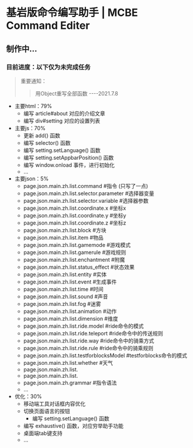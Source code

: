 # 基岩版命令编写助手 | MCBE Command Editer

## 制作中...
### 目前进度：以下仅为未完成任务

> 重要通知：
> > 用Object重写全部函数   ----2021.7.8

- 主要html：79%
    - 编写 article#about 对应的介绍文章
    - 编写 div#setting 对应的设置列表
- 主要js：70%
    - 更新 add() 函数
    - 编写 selector() 函数
    - 编写 setting.setLanguage() 函数
    - 编写 setting.setAppbarPosition() 函数
    - 编写 window.onload 事件，进行初始化
    - ...
- 主要json：5%
    - page.json.main.zh.list.command #指令 (只写了一点)
    - page.json.main.zh.list.selector.parameter #选择器变量
    - page.json.main.zh.list.selector.variable #选择器参数
    - page.json.main.zh.list.coordinate.x #坐标x
    - page.json.main.zh.list.coordinate.y #坐标y
    - page.json.main.zh.list.coordinate.z #坐标z
    - page.json.main.zh.list.block #方块
    - page.json.main.zh.list.item #物品
    - page.json.main.zh.list.gamemode #游戏模式
    - page.json.main.zh.list.gamerule #游戏规则
    - page.json.main.zh.list.enchantment #附魔
    - page.json.main.zh.list.status_effect #状态效果
    - page.json.main.zh.list.entity #实体
    - page.json.main.zh.list.event #生成事件
    - page.json.main.zh.list.time #时间
    - page.json.main.zh.list.sound #声音
    - page.json.main.zh.list.fog #迷雾
    - page.json.main.zh.list.animation #动作
    - page.json.main.zh.list.dimension #维度
    - page.json.main.zh.list.ride.model #ride命令的模式
    - page.json.main.zh.list.ride.teleport #ride命令中的传送规则
    - page.json.main.zh.list.ride.way #ride命令中的骑乘方式
    - page.json.main.zh.list.ride.rule #ride命令中的骑乘规则
    - page.json.main.zh.list.testforblocksModel #testforblocks命令的模式
    - page.json.main.zh.list.whether #天气
    - page.json.main.zh.list.
    - page.json.main.zh.list.
    - page.json.main.zh.grammar #指令语法
    - ...
- 优化：30%
    - 移动端工具对话框内容优化
    - 切换页面语言的按钮
        - 编写 setting.setLanguage() 函数
    - 编写 exhaustive() 函数，对应穷举助手功能
    - 桌面端tab键支持
    - ...
